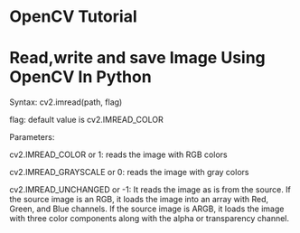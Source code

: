 # OpenCV Tutorial

# Read,write and save Image Using OpenCV In Python
Syntax: cv2.imread(path, flag)

flag: default value is cv2.IMREAD_COLOR

Parameters:

cv2.IMREAD_COLOR or 1: reads the image with RGB colors

cv2.IMREAD_GRAYSCALE or 0: reads the image with gray colors

cv2.IMREAD_UNCHANGED or -1: It reads the image as is from the source. If the source image is an RGB, it loads the image into an array with Red, Green, and Blue channels. If the source image is ARGB, it loads the image with three color components along with the alpha or transparency channel.
